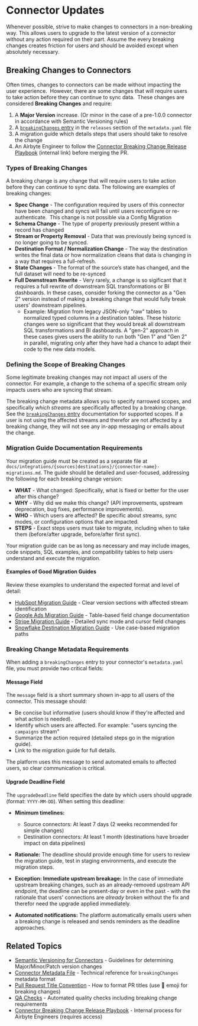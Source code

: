 # Connector Updates

<!-- TODO: Rename this file to connector-updates.md after this PR is merged -->

Whenever possible, strive to make changes to connectors in a non-breaking way. This allows users to upgrade to the latest version of a connector without any action required on their part. Assume the every breaking changes creates friction for users and should be avoided except when absolutely necessary.

## Breaking Changes to Connectors

Often times, changes to connectors can be made without impacting the user experience.  However, there are some changes that will require users to take action before they can continue to sync data.  These changes are considered **Breaking Changes** and require:

1. A **Major Version** increase. (Or minor in the case of a pre-1.0.0 connector in accordance with Semantic Versioning rules)
2. A [`breakingChanges` entry](https://docs.airbyte.com/connector-development/connector-metadata-file/) in the `releases` section of the `metadata.yaml` file
3. A migration guide which details steps that users should take to resolve the change
4. An Airbyte Engineer to follow the [Connector Breaking Change Release Playbook](https://docs.google.com/document/u/0/d/1VYQggHbL_PN0dDDu7rCyzBLGRtX-R3cpwXaY8QxEgzw/edit) (internal link) before merging the PR.

### Types of Breaking Changes

A breaking change is any change that will require users to take action before they can continue to sync data. The following are examples of breaking changes:

- **Spec Change** - The configuration required by users of this connector have been changed and syncs will fail until users reconfigure or re-authenticate.  This change is not possible via a Config Migration
- **Schema Change** - The type of property previously present within a record has changed
- **Stream or Property Removal** - Data that was previously being synced is no longer going to be synced.
- **Destination Format / Normalization Change** - The way the destination writes the final data or how normalization cleans that data is changing in a way that requires a full-refresh.
- **State Changes** - The format of the source’s state has changed, and the full dataset will need to be re-synced
- **Full Downstream Rewrite** - Very rarely, a change is so sigificant that it requires a full rewrite of downstream SQL transformations or BI dashboards. In these cases, consider forking the connector as a "Gen 2" version instead of making a breaking change that would fully break users' downstream pipelines.
  - Example: Migration from legacy JSON-only "raw" tables to normalized typed columns in a destination tables. These historic changes were so significant that they would break all downstream SQL transformations and BI dashboards. A "gen-2" approach in these cases gives users the ability to run both "Gen 1" and "Gen 2" in parallel, migrating only after they have had a chance to adapt their code to the new data models.

### Defining the Scope of Breaking Changes

Some legitimate breaking changes may not impact all users of the connector. For example, a change to the schema of a specific stream only impacts users who are syncing that stream.

The breaking change metadata allows you to specify narrowed scopes, and specifically _which streams_ are specifically affected by a breaking change. See the [`breakingChanges` entry](https://docs.airbyte.com/connector-development/connector-metadata-file/) documentation for supported scopes. If a user is not using the affected streams and therefor are not affected by a breaking change, they will not see any in-app messaging or emails about the change.

### Migration Guide Documentation Requirements

Your migration guide must be created as a separate file at `docs/integrations/{sources|destinations}/{connector-name}-migrations.md`. The guide should be detailed and user-focused, addressing the following for each breaking change version:

- **WHAT** - What changed: Specifically, what is fixed or better for the user after this change?
- **WHY** - Why did we make this change? (API improvements, upstream deprecation, bug fixes, performance improvements).
- **WHO** - Which users are affected? Be specific about streams, sync modes, or configuration options that are impacted.
- **STEPS** - Exact steps users must take to migrate, including when to take them (before/after upgrade, before/after first sync).

Your migration guide can be as long as necessary and may include images, code snippets, SQL examples, and compatibility tables to help users understand and execute the migration.

#### Examples of Good Migration Guides

Review these examples to understand the expected format and level of detail:

- [HubSpot Migration Guide](/integrations/sources/hubspot-migrations) - Clear version sections with affected stream identification
- [Google Ads Migration Guide](/integrations/sources/google-ads-migrations) - Table-based field change documentation
- [Stripe Migration Guide](/integrations/sources/stripe-migrations) - Detailed sync mode and cursor field changes
- [Snowflake Destination Migration Guide](/integrations/destinations/snowflake-migrations) - Use case-based migration paths

### Breaking Change Metadata Requirements

When adding a `breakingChanges` entry to your connector's `metadata.yaml` file, you must provide two critical fields:

#### Message Field

The `message` field is a short summary shown in-app to all users of the connector. This message should:

- Be concise but informative (users should know if they're affected and what action is needed).
- Identify which users are affected.
  For example: "users syncing the `campaigns` stream"
- Summarize the action required (detailed steps go in the migration guide).
- Link to the migration guide for full details.

The platform uses this message to send automated emails to affected users, so clear communication is critical.

#### Upgrade Deadline Field

The `upgradeDeadline` field specifies the date by which users should upgrade (format: `YYYY-MM-DD`). When setting this deadline:

- **Minimum timelines:**
  - Source connectors: At least 7 days (2 weeks recommended for simple changes)
  - Destination connectors: At least 1 month (destinations have broader impact on data pipelines)

- **Rationale:** The deadline should provide enough time for users to review the migration guide, test in staging environments, and execute the migration steps.

- **Exception: Immediate upstream breakage:** In the case of immediate upstream breaking changes, such as an already-removed upstream API endpoint, the deadline can be present-day or even in the past - with the rationale that users' connections are _already_ broken without the fix and therefor need the upgrade applied immediately.

- **Automated notifications:** The platform automatically emails users when a breaking change is released and sends reminders as the deadline approaches.

## Related Topics

- [Semantic Versioning for Connectors](./resources/pull-requests-handbook.md#semantic-versioning-for-connectors) - Guidelines for determining Major/Minor/Patch version changes
- [Connector Metadata File](https://docs.airbyte.com/connector-development/connector-metadata-file/) - Technical reference for `breakingChanges` metadata format
- [Pull Request Title Convention](./resources/pull-requests-handbook.md#pull-request-title-convention) - How to format PR titles (use 🚨 emoji for breaking changes)
- [QA Checks](./resources/qa-checks.md) - Automated quality checks including breaking change requirements
- [Connector Breaking Change Release Playbook](https://docs.google.com/document/u/0/d/1VYQggHbL_PN0dDDu7rCyzBLGRtX-R3cpwXaY8QxEgzw/edit) - Internal process for Airbyte Engineers (requires access)
